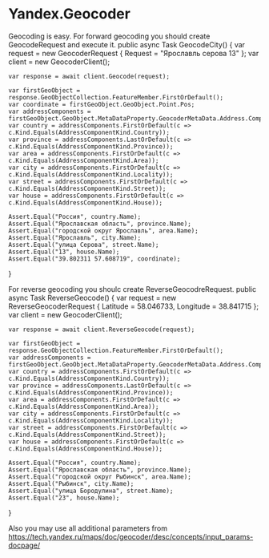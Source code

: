 # Yandex.Geocoder

Geocoding is easy.
For forward geocoding you should create GeocodeRequest and execute it.
public async Task GeocodeCity()
{
    var request = new GeocoderRequest { Request = "Ярославль серова 13" };
    var client = new GeocoderClient();

    var response = await client.Geocode(request);

    var firstGeoObject = response.GeoObjectCollection.FeatureMember.FirstOrDefault();
    var coordinate = firstGeoObject.GeoObject.Point.Pos;
    var addressComponents = firstGeoObject.GeoObject.MetaDataProperty.GeocoderMetaData.Address.Components;
    var country = addressComponents.FirstOrDefault(c => c.Kind.Equals(AddressComponentKind.Country));
    var province = addressComponents.LastOrDefault(c => c.Kind.Equals(AddressComponentKind.Province));
    var area = addressComponents.FirstOrDefault(c => c.Kind.Equals(AddressComponentKind.Area));
    var city = addressComponents.FirstOrDefault(c => c.Kind.Equals(AddressComponentKind.Locality));
    var street = addressComponents.FirstOrDefault(c => c.Kind.Equals(AddressComponentKind.Street));
    var house = addressComponents.FirstOrDefault(c => c.Kind.Equals(AddressComponentKind.House));

    Assert.Equal("Россия", country.Name);
    Assert.Equal("Ярославская область", province.Name);
    Assert.Equal("городской округ Ярославль", area.Name);
    Assert.Equal("Ярославль", city.Name);
    Assert.Equal("улица Серова", street.Name);
    Assert.Equal("13", house.Name);
    Assert.Equal("39.802311 57.608719", coordinate);
}

For reverse geocoding you shoulc create ReverseGeocodreRequest.
public async Task ReverseGeocode()
{
    var request = new ReverseGeocoderRequest { Latitude = 58.046733, Longitude = 38.841715 };
    var client = new GeocoderClient();

    var response = await client.ReverseGeocode(request);

    var firstGeoObject = response.GeoObjectCollection.FeatureMember.FirstOrDefault();
    var addressComponents = firstGeoObject.GeoObject.MetaDataProperty.GeocoderMetaData.Address.Components;
    var country = addressComponents.FirstOrDefault(c => c.Kind.Equals(AddressComponentKind.Country));
    var province = addressComponents.LastOrDefault(c => c.Kind.Equals(AddressComponentKind.Province));
    var area = addressComponents.FirstOrDefault(c => c.Kind.Equals(AddressComponentKind.Area));
    var city = addressComponents.FirstOrDefault(c => c.Kind.Equals(AddressComponentKind.Locality));
    var street = addressComponents.FirstOrDefault(c => c.Kind.Equals(AddressComponentKind.Street));
    var house = addressComponents.FirstOrDefault(c => c.Kind.Equals(AddressComponentKind.House));

    Assert.Equal("Россия", country.Name);
    Assert.Equal("Ярославская область", province.Name);
    Assert.Equal("городской округ Рыбинск", area.Name);
    Assert.Equal("Рыбинск", city.Name);
    Assert.Equal("улица Бородулина", street.Name);
    Assert.Equal("23", house.Name);
}

Also you may use all additional parameters from https://tech.yandex.ru/maps/doc/geocoder/desc/concepts/input_params-docpage/
